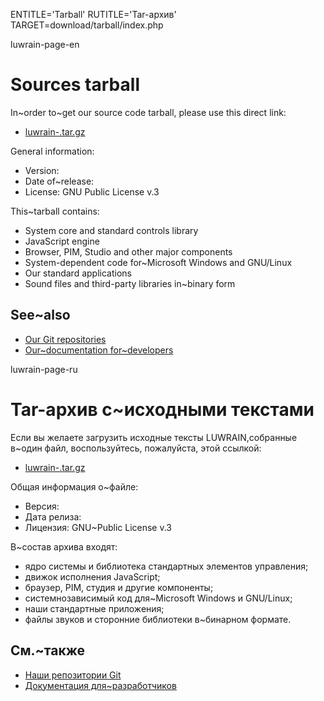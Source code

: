 
ENTITLE='Tarball'
RUTITLE='Tar-архив'
TARGET=download/tarball/index.php

luwrain-page-en

# Sources tarball

In~order to~get our source code tarball,
please use this direct link:

* <a href="http://download.luwrain.org/src/1.x.x/luwrain-<?php echo lwr_version_tarball();?>.tar.gz">luwrain-<?php echo lwr_version_tarball();?>.tar.gz</a>

General information:

* Version: <?php echo lwr_version_tarball();?>
* Date of~release: <?php echo lwr_release_date_tarball_en();?>
* License: GNU Public License v.3

This~tarball contains:

* System core and standard controls library
* JavaScript engine
* Browser, PIM, Studio and other major components
* System-dependent code for~Microsoft Windows and GNU/Linux
* Our standard applications
* Sound files and third-party libraries in~binary form

## See~also

* [Our Git repositories](local:/download/git)
* [Our~documentation for~developers](local:/doc/devel/)

luwrain-page-ru

# Tar-архив с~исходными текстами

Если вы желаете загрузить исходные тексты LUWRAIN,собранные в~один файл,
воспользуйтесь, пожалуйста, этой ссылкой:

* <a href="http://download.luwrain.org/src/1.x.x/luwrain-<?php echo lwr_version_tarball();?>.tar.gz">luwrain-<?php echo lwr_version_tarball();?>.tar.gz</a>

Общая информация о~файле:

* Версия: <?php echo lwr_version_tarball();?>
* Дата релиза: <?php echo lwr_release_date_tarball_ru();?>
* Лицензия: GNU~Public License v.3

В~состав архива входят:

* ядро системы и библиотека стандартных элементов управления;
* движок исполнения JavaScript;
* браузер, PIM, студия и другие компоненты;
* системнозависимый код для~Microsoft Windows и GNU/Linux;
* наши стандартные приложения;
* файлы звуков и сторонние библиотеки в~бинарном формате.

## См.~также

* [Наши репозитории Git](local:/download/git)
* [Документация для~разработчиков](local:/doc/devel/)
